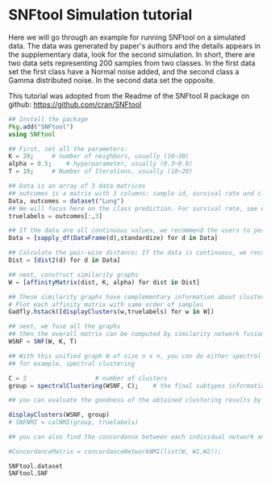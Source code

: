 # SNFtool Simulation tutorial
 Here we will go through an example for running SNFtool on a simulated data.
 The data was generated by paper's authors and the details appears in the
 supplementary data, look for the second simulation. In short, there are two
 data sets representing 200 samples from two classes. In the first data set
 the first class have a Normal noise added, and the second class a Gamma
 distributed noise. In the second data set the opposite.

 This tutorial was adopted from the Readme of the SNFtool R package on github:
 https://github.com/cran/SNFtool

 ```julia
## Install the package
Pkg.add("SNFtool")
using SNFtool

## First, set all the parameters:
K = 20;		# number of neighbors, usually (10~30)
alpha = 0.5;  	# hyperparameter, usually (0.3~0.8)
T = 10; 	# Number of Iterations, usually (10~20)

## Data is an array of 3 data matrices
## outcomes is a matrix with 3 columns: sample id, survival rate and class
Data, outcomes = dataset("Lung")
## We will focus here on the class prediction. For survival rate, see elsewhere.
truelabels = outcomes[:,3]

## If the data are all continuous values, we recommend the users to perform standard normalization before using SNF, though it is optional depending on the data the users want to use.  
Data = [sapply_df(DataFrame(d),standardize) for d in Data]

## Calculate the pair-wise distance; If the data is continuous, we recommend to use the function "dist2" as follows; if the data is discrete, we recommend the users to use ???""
Dist = [dist2(d) for d in Data]

## next, construct similarity graphs
W = [affinityMatrix(dist, K, alpha) for dist in Dist]

## These similarity graphs have complementary information about clusters.
# Plot each affinity matrix with same order of samples
Gadfly.hstack([displayClusters(w,truelabels) for w in W])

## next, we fuse all the graphs
## then the overall matrix can be computed by similarity network fusion(SNF):
WSNF = SNF(W, K, T)

## With this unified graph W of size n x n, you can do either spectral clustering or Kernel NMF. If you need help with further clustering, please let us know.
## for example, spectral clustering

C = 2 					# number of clusters
group = spectralClustering(WSNF, C); 	# the final subtypes information

## you can evaluate the goodness of the obtained clustering results by calculate Normalized mutual information (NMI): if NMI is close to 1, it indicates that the obtained clustering is very close to the "true" cluster information; if NMI is close to 0, it indicates the obtained clustering is not similar to the "true" cluster information.

displayClusters(WSNF, group)
# SNFNMI = calNMI(group, truelabels)

## you can also find the concordance between each individual network and the fused network

#ConcordanceMatrix = concordanceNetworkNMI(list(W, W1,W2));
```

```@docs
SNFtool.dataset
SNFtool.SNF
```
